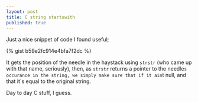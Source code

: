 ```yaml
---
layout: post
title: C string startswith
published: true
---
```


Just a nice snippet of code I found useful;

{% gist b59e2fc914e4bfa7f2dc %} 

It gets the position of the needle in the haystack using `strstr` (who came up
with that name, seriously), then, as `strstr` returns a pointer to the
needle`s occurance in the string, we simply make sure that if it ain`t null,
and that it`s equal to the original string.

Day to day C stuff, I guess.


